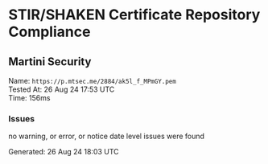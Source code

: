 # STIR/SHAKEN Certificate Repository Compliance

## Martini Security

Name: `https://p.mtsec.me/2884/ak5l_f_MPmGY.pem`\
Tested At: 26 Aug 24 17:53 UTC\
Time: 156ms

### Issues

no warning, or error, or notice date level issues were found

Generated: 26 Aug 24 18:03 UTC